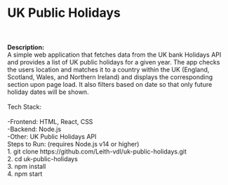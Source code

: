 <h1>UK Public Holidays</h1>
<br>
<br>
<b>Description:</b>
<br>
A simple web application that fetches data from the UK bank Holidays API and provides a list of UK public holidays for a given year. The app checks the users location and matches it to a country within the UK (England, Scotland, Wales, and Northern Ireland) and displays the corresponding section upon page load. It also filters based on date so that only future holiday dates will be shown.
<br>
<br>
Tech Stack:
<br>
<br>
-Frontend: HTML, React, CSS
<br>
-Backend: Node.js
<br>
-Other: UK Public Holidays API
<br>
Steps to Run:
(requires Node.js v14 or higher)
<br>
1. git clone https://github.com/Leith-vdl/uk-public-holidays.git
<br>
2. cd uk-public-holidays
<br>
3. npm install
<br>
4. npm start
